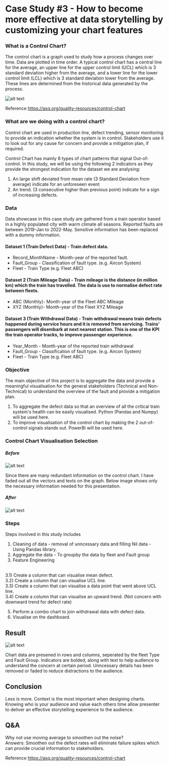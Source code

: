 # Case Study #3 - How to become more effective at data storytelling by customizing your chart features

### What is a Control Chart?

The control chart is a graph used to study how a process changes over time. Data are plotted in time order. A typical control chart has a central line for the average, an upper line for the upper control limit (UCL) which is 3 standard deviation higher from the average, and a lower line for the lower control limit (LCL) which is 3 standard deviation lower from the average. These lines are determined from the historical data generated by the process.

![alt text](https://asq.org/-/media/Images/Learn-About-Quality/Seven-Basic-Quality-Tools/dcat-control-chart.gif?la=en)

Reference
https://asq.org/quality-resources/control-chart

### What are we doing with a control chart?

Control chart are used in production line, defect trending, sensor monitoring to provide an indication whether the system is in control. Stakeholders use it to look out for any cause for concern and provide a mitigation plan, if required.

Control Chart has mainly 8 types of chart patterns that signal Out-of-control. In this study, we will be using the following 2 indicators as they provide the strongest indication for the dataset we are analysing:

1) An large shift deviated from mean rate (3 Standard Deviation from average) indicate for an unforeseen event 
2) An trend. (3 consecutive higher than previous point) indicate for a sign of increasing defects.

### Data 

Data showcase in this case study are gathered from a train operator based in a highly populated city with warm climate all seasons. Reported faults are between 2019-Jan to 2022-May. Sensitive information has been replaced with a dummy information.

#### Dataset 1 (Train Defect Data) - Train defect data.

- Record_MonthName - Month-year of the reported fault.
- Fault_Group - Classification of fault type. (e.g. Aircon System)
- Fleet - Train Type (e.g. Fleet ABC)

#### Dataset 2 (Train Mileage Data) - Train mileage is the distance (in million km) which the train has travelled. The data is use to normalise defect rate between fleets.

- ABC (Monthly)- Month-year of the Fleet ABC Mileage
- XYZ (Monthly)- Month-year of the Fleet XYZ Mileage

#### Dataset 3 (Train Withdrawal Data) - Train withdrawal means train defects happened during service hours and it is removed from servicing. Trains' passengers will disembark at next nearest station. This is one of the KPI the train operator tracks, to improve passenger experience.

- Year_Month - Month-year of the reported train withdrawal
- Fault_Group - Classification of fault type. (e.g. Aircon System)
- Fleet - Train Type (e.g. Fleet ABC)

### Objective

The main objective of this project is to aggregate the data and provide a meaningful visualisation for the general stakeholders (Technical and Non-Technical) to understand the overview of the fault and provide a mitigation plan.
1) To aggregate the defect data so that an overview of all the critical train system's health can be easily visualised. Python (Pandas and Numpy) will be used here.
2) To improve visualisation of the control chart by making the 2 out-of-control signals stands out. PowerBi will be used here.

### Control Chart Visualisation Selection

##### Before

![alt text](https://i.ibb.co/Hg8mDG9/problem.jpg)

Since there are many redundant information on the control chart. I have faded out all the vectors and texts on the graph. Below image shows only the necessary information needed for this presentation.

##### After

![alt text](https://i.ibb.co/xG9sZyq/solution.jpg)

### Steps
Steps involved in this study includes

1) Cleaning of data - removal of unncessary data and filling Nil data - Using Pandas library.
2) Aggregate the data -  To groupby the data by fleet and Fault group 
3) Feature Engineering 

<br />  3.1) Create a column that can visualise mean defect.
<br />  3.2) Create a column that can visualise UCL line.
<br />  3.3) Create a column that can visualise a data point that went above UCL line.
<br />  3.4) Create a column that can visualise an upward trend. (Not concern with downward trend for defect rate)

5) Perform a combo chart to join withdrawal data with defect data.
6) Visualise on the dashboard.


## Result


![alt text](https://i.ibb.co/jWZpTL5/Capture.jpg)



Chart data are presened in rows and columns, seperated by the fleet Type and Fault Group. Indicators are bolded, along with text to help audience to understand the concern at certain period. Unncessary details has been removed or faded to reduce distractions to the audience. 


## Conclusion
Less is more. Context is the most important when designing charts. Knowing who is your audience and value each others time allow presenter to deliver an effective storytelling experience to the audience.

## Q&A
Why not use moving average to smoothen out the noise?
<br /> Answers: Smoothen out the defect rates will eliminate failure spikes which can provide crucial information to stakeholders.

Reference
https://asq.org/quality-resources/control-chart

